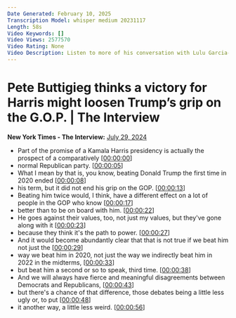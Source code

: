 ```yaml
---
Date Generated: February 10, 2025
Transcription Model: whisper medium 20231117
Length: 58s
Video Keywords: []
Video Views: 2577570
Video Rating: None
Video Description: Listen to more of his conversation with Lulu Garcia-Navarro on The Interview at youtube.com/nytpodcasts
---
```


# Pete Buttigieg thinks a victory for Harris might loosen Trump’s grip on the G.O.P. | The Interview
**New York Times - The Interview:** [July 29, 2024](https://www.youtube.com/watch?v=JKdJ-kpMUSo)
*  Part of the promise of a Kamala Harris presidency is actually the prospect of a comparatively [[00:00:00](https://www.youtube.com/watch?v=JKdJ-kpMUSo&t=0.0s)]
*  normal Republican party. [[00:00:05](https://www.youtube.com/watch?v=JKdJ-kpMUSo&t=5.76s)]
*  What I mean by that is, you know, beating Donald Trump the first time in 2020 ended [[00:00:08](https://www.youtube.com/watch?v=JKdJ-kpMUSo&t=8.16s)]
*  his term, but it did not end his grip on the GOP. [[00:00:13](https://www.youtube.com/watch?v=JKdJ-kpMUSo&t=13.72s)]
*  Beating him twice would, I think, have a different effect on a lot of people in the GOP who know [[00:00:17](https://www.youtube.com/watch?v=JKdJ-kpMUSo&t=17.36s)]
*  better than to be on board with him. [[00:00:22](https://www.youtube.com/watch?v=JKdJ-kpMUSo&t=22.38s)]
*  He goes against their values, too, not just my values, but they've gone along with it [[00:00:23](https://www.youtube.com/watch?v=JKdJ-kpMUSo&t=23.68s)]
*  because they think it's the path to power. [[00:00:27](https://www.youtube.com/watch?v=JKdJ-kpMUSo&t=27.0s)]
*  And it would become abundantly clear that that is not true if we beat him not just the [[00:00:29](https://www.youtube.com/watch?v=JKdJ-kpMUSo&t=29.6s)]
*  way we beat him in 2020, not just the way we indirectly beat him in 2022 in the midterms, [[00:00:33](https://www.youtube.com/watch?v=JKdJ-kpMUSo&t=33.6s)]
*  but beat him a second or so to speak, third time. [[00:00:38](https://www.youtube.com/watch?v=JKdJ-kpMUSo&t=38.6s)]
*  And we will always have fierce and meaningful disagreements between Democrats and Republicans, [[00:00:43](https://www.youtube.com/watch?v=JKdJ-kpMUSo&t=43.2s)]
*  but there's a chance of that difference, those debates being a little less ugly or, to put [[00:00:48](https://www.youtube.com/watch?v=JKdJ-kpMUSo&t=48.42s)]
*  it another way, a little less weird. [[00:00:56](https://www.youtube.com/watch?v=JKdJ-kpMUSo&t=56.6s)]
